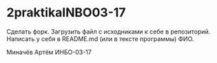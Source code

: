 # 2praktikaINBO03-17
Сделать форк. Загрузить файл с исходниками к себе в репозиторий. Написать у себя в README.md (или в тексте программы) ФИО.

Миначёв Артём ИНБО-03-17
